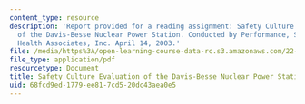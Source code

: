 ```yaml
---
content_type: resource
description: 'Report provided for a reading assignment: Safety Culture Evaluation
  of the Davis-Besse Nuclear Power Station. Conducted by Performance, Safety, and
  Health Associates, Inc. April 14, 2003.'
file: /media/https%3A/open-learning-course-data-rc.s3.amazonaws.com/22-091-nuclear-reactor-safety-spring-2008/68fcd9ed1779ee817cd520dc43aea0e5_MIT22_091S08_read04.pdf
file_type: application/pdf
resourcetype: Document
title: Safety Culture Evaluation of the Davis-Besse Nuclear Power Station
uid: 68fcd9ed-1779-ee81-7cd5-20dc43aea0e5
---
```

